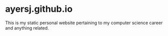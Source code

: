 ayersj.github.io
=====================

This is my static personal website pertaining to my computer science career
and anything related.  

